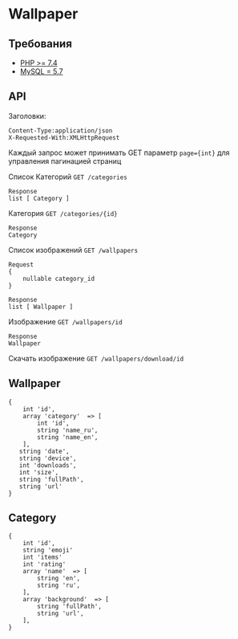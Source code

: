 # Wallpaper

## Требования
- [PHP >= 7.4](http://php.net/)
- [MySQL = 5.7](https://www.mysql.com/)


## API


Заголовки: 
```
Content-Type:application/json
X-Requested-With:XMLHttpRequest
```
Каждый запрос может принимать GET параметр ``` page={int} ``` для управления пагинацией страниц  

Список Категорий ``` GET /categories ```
```
Response
list [ Category ]
```

Категория ``` GET /categories/{id} ```
```
Response
Category
```

Список изображений ``` GET /wallpapers ```
```
Request 
{
    nullable category_id
}
```

```
Response 
list [ Wallpaper ]
```

Изображение ``` GET /wallpapers/id ```

```
Response 
Wallpaper
```

Скачать изображение ``` GET /wallpapers/download/id ```

## Wallpaper
```
{
    int 'id',
    array 'category'  => [
        int 'id',
        string 'name_ru',
        string 'name_en',
    ],
   string 'date',
   string 'device',
   int 'downloads',
   int 'size',
   string 'fullPath',
   string 'url'
}
```

## Category
```
{
    int 'id',
    string 'emoji'
    int 'items'
    int 'rating'
    array 'name'  => [
        string 'en',
        string 'ru',
    ],
    array 'background'  => [
        string 'fullPath',
        string 'url',
    ],
}
```

